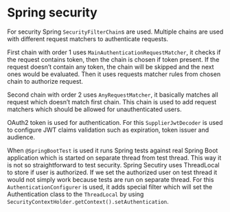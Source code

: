 # Spring security

For security Spring `SecurityFilterChain`s are used. Multiple chains are used with different request matchers to authenticate requests.

First chain with order 1 uses `MainAuthenticationRequestMatcher`, it checks if the request contains token, then the chain is chosen if token present.
If the request doesn’t contain any token, the chain will be skipped and the next ones would be evaluated.
Then it uses requests matcher rules from chosen chain to authorize request.

Second chain with order 2 uses `AnyRequestMatcher`, it basically matches all request which doesn’t match first chain.
This chain is used to add request matchers which should be allowed for unauthenticated users.

OAuth2 token is used for authentication. For this `SupplierJwtDecoder` is used to configure JWT claims validation such as expiration, token issuer and audience.

When `@SpringBootTest` is used it runs Spring tests against real Spring Boot application which is started on separate thread from test thread.
This way it is not so straightforward to test security. Spring Secutiry uses ThreadLocal to store if user is authorized.
If we set the authorized user on test thread it would not simply work because tests are run on separate thread.
For this `AuthenticationConfigurer` is used, it adds special filter which will set the Authentication class to the `ThreadLocal` by using `SecurityContextHolder.getContext().setAuthentication`.
